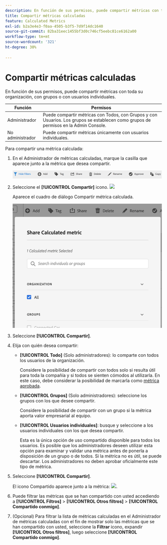 ```yaml
---
description: En función de sus permisos, puede compartir métricas con toda su organización, con grupos o con usuarios individuales.
title: Compartir métricas calculadas
feature: Calculated Metrics
exl-id: b2a3e4e3-f0aa-4505-b3f5-7d9f14dc1640
source-git-commit: 82ba31eec1455bf3d0c746cf5eebc81ce6162a00
workflow-type: tm+mt
source-wordcount: '321'
ht-degree: 30%

---
```


# Compartir métricas calculadas

En función de sus permisos, puede compartir métricas con toda su organización, con grupos o con usuarios individuales.

| Función | Permisos |
|---|---|
| Administrador | Puede compartir métricas con Todos, con Grupos y con Usuarios. Los grupos se establecen como grupos de permisos en la Admin Console. |
| No administrador | Puede compartir métricas únicamente con usuarios individuales. |

Para compartir una métrica calculada:

1. En el Administrador de métricas calculadas, marque la casilla que aparece junto a la métrica que desea compartir.

   ![](assets/cm_task_bar.png)

1. Seleccione el **[!UICONTROL Compartir]** icono. ![](https://spectrum.adobe.com/static/icons/workflow_18/Smock_Share_18_N.svg)

   Aparece el cuadro de diálogo Compartir métrica calculada.

   ![](assets/cm_share.png)

1. Seleccione **[!UICONTROL Compartir]**.

1. Elija con quién desea compartir:

   * **[!UICONTROL Todo]** (Solo administradores): lo comparte con todos los usuarios de la organización.

      Considere la posibilidad de compartir con todos solo si resulta útil para toda la compañía y si todos se sienten cómodos al utilizarla. En este caso, debe considerar la posibilidad de marcarla como [métrica aprobada](/help/components/calc-metrics/cm-workflow/cm-approving.md).

   * **[!UICONTROL Grupos]** (Solo administradores): seleccione los grupos con los que desee compartir.

      Considere la posibilidad de compartir con un grupo si la métrica aporta valor empresarial al equipo.

   * **[!UICONTROL Usuarios individuales]**: busque y seleccione a los usuarios individuales con los que desea compartir.

      Esta es la única opción de uso compartido disponible para todos los usuarios. Es posible que los administradores deseen utilizar esta opción para examinar y validar una métrica antes de ponerla a disposición de un grupo o de todos. Si la métrica no es útil, se puede descartar. Los administradores no deben aprobar oficialmente este tipo de métrica.

1. Seleccione **[!UICONTROL Compartir]**.

   El icono Compartido aparece junto a la métrica: ![](https://spectrum.adobe.com/static/icons/workflow_18/Smock_Share_18_N.svg).

1. Puede filtrar las métricas que se han compartido con usted accediendo a **[!UICONTROL Filtros]** > **[!UICONTROL Otros filtros]** > **[!UICONTROL Compartido conmigo]**.

1. (Opcional) Para filtrar la lista de métricas calculadas en el Administrador de métricas calculadas con el fin de mostrar solo las métricas que se han compartido con usted, seleccione la **Filtrar** icono, expandir **[!UICONTROL Otros filtros]**, luego seleccione **[!UICONTROL Compartido conmigo]**.
